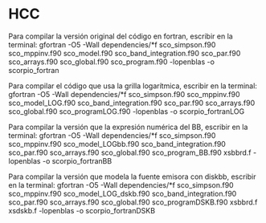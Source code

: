 # HCC

Para compilar la versión original del código en fortran, escribir en la terminal:
gfortran -O5 -Wall dependencies/*f sco_simpson.f90 sco_mppinv.f90 sco_model.f90 sco_band_integration.f90 sco_par.f90 sco_arrays.f90 sco_global.f90 sco_program.f90 -lopenblas -o scorpio_fortran

Para compilar el código que usa la grilla logarítmica, escribir en la terminal:
gfortran -O5 -Wall dependencies/*f sco_simpson.f90 sco_mppinv.f90 sco_model_LOG.f90 sco_band_integration.f90 sco_par.f90 sco_arrays.f90 sco_global.f90 sco_programLOG.f90 -lopenblas -o scorpio_fortranLOG

Para compilar la versión que la expresión numérica del BB,  escribir en la terminal:
gfortran -O5 -Wall dependencies/*f sco_simpson.f90 sco_mppinv.f90 sco_model_LOGbb.f90 sco_band_integration.f90 sco_par.f90 sco_arrays.f90 sco_global.f90 sco_program_BB.f90 xsbbrd.f -lopenblas -o scorpio_fortranBB

Para compilar la versión que modela la fuente emisora con diskbb, escribir en la terminal:
gfortran -O5 -Wall dependencies/*f sco_simpson.f90 sco_mppinv.f90 sco_model_LOG_dskb.f90 sco_band_integration.f90 sco_par.f90 sco_arrays.f90 sco_global.f90 sco_programDSKB.f90 xsbbrd.f xsdskb.f -lopenblas -o scorpio_fortranDSKB


